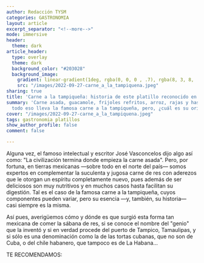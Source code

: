```yaml
---
author: Redacción TYSM
categories: GASTRONOMIA
layout: article
excerpt_separator: "<!--more-->"
mode: immersive
header:
  theme: dark
article_header:
  type: overlay
  theme: dark
  background_color: "#203028"
  background_image:
    gradient: linear-gradient(1deg, rgba(0, 0, 0 , .7), rgba(8, 3, 8, .9))
    src: "/images/2022-09-27-carne_a_la_tampiquena.jpeg"
sharing: true
title: 'Carne a la tampiqueña: historia de este platillo reconocido en el mundo'
summary: 'Carne asada, guacamole, frijoles refritos, arroz, rajas y hasta una enchilada:
  todo eso lleva la famosa carne a la tampiqueña, pero, ¿cuál es su origen?'
cover: "/images/2022-09-27-carne_a_la_tampiquena.jpeg"
tags: gastronomia platillos
show_author_profile: false
comment: false

---
```

Alguna vez, el famoso intelectual y escritor José Vasconcelos dijo algo así como: "La civilización termina donde empieza la carne asada". Pero, por fortuna, en tierras mexicanas —sobre todo en el norte del país— somos expertos en complementar la suculenta y jugosa carne de res con aderezos que le otorgan un espíritu completamente nuevo, pues además de ser deliciosos son muy nutritivos y en muchos casos hasta facilitan su digestión. Tal es el caso de la famosa carne a la tampiqueña, cuyos componentes pueden variar, pero su esencia —y, también, su historia— casi siempre es la misma.

Así pues, averigüemos cómo y dónde es que surgió esta forma tan mexicana de comer la sábana de res, si se conoce el nombre del "genio" que la inventó y si en verdad procede del puerto de Tampico, Tamaulipas, y si sólo es una denominación como la de las tortas cubanas, que no son de Cuba, o del chile habanero, que tampoco es de La Habana…

TE RECOMENDAMOS: